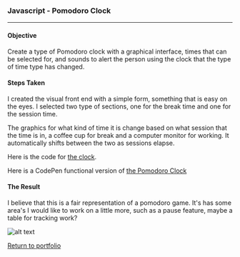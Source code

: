 ### Javascript - Pomodoro Clock
***

#### Objective
Create a type of Pomodoro clock with a graphical interface, times that can be selected for, and sounds to alert the person using the clock that the type of time type has changed.

#### Steps Taken
I created the visual front end with a simple form, something that is easy on the eyes. I selected two type of sections, one for the break time and one for the session time.

The graphics for what kind of time it is change based on what session that the time is in, a coffee cup for break and a computer monitor for working. It automatically shifts between the two as sessions elapse.

Here is the code for [the clock](https://github.com/danielramsayer/School_work/tree/master/FreeCodeCamp/AdvancedPrograms/pomodoro_clock).

Here is a CodePen functional version of [the Pomodoro Clock](https://codepen.io/Daniel_Ramsayer/pen/OjpKPX)

#### The Result

I believe that this is a fair representation of a pomodoro game. It's has some area's I would like to work on a little more, such as a pause feature, maybe a table for tracking work? 

![alt text](https://github.com/danielramsayer/School_work/blob/master/FreeCodeCamp/AdvancedPrograms/pomodoro_clock/1.1.png "pomodoro image")


[Return to portfolio](https://github.com/danielramsayer/Portfolio)
